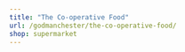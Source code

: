```yaml
---
title: "The Co-operative Food"
url: /godmanchester/the-co-operative-food/
shop: supermarket
---
```


